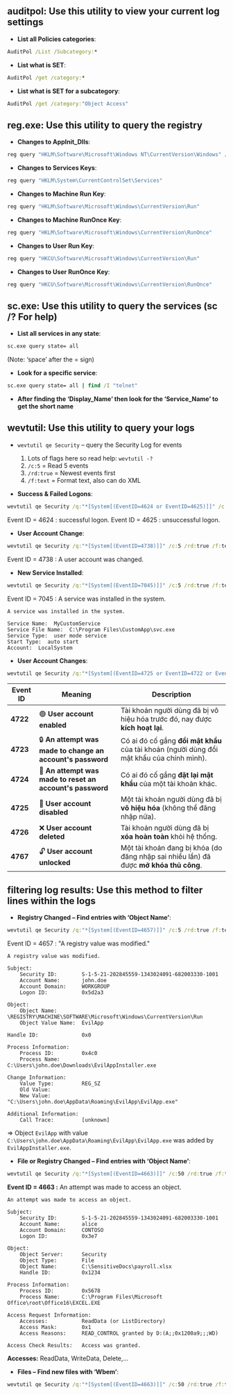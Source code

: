 ## auditpol: Use this utility to view your current log settings
- **List all Policies categories**:
```cmd
AuditPol /List /Subcategory:*
```

- **List what is SET**:
```cmd
AuditPol /get /category:*
```

- **List what is SET for a subcategory**:
```cmd
AuditPol /get /category:"Object Access"
```

## reg.exe: Use this utility to query the registry
- **Changes to AppInit_Dlls**:
```cmd
reg query "HKLM\Software\Microsoft\Windows NT\CurrentVersion\Windows" /v AppInit_Dlls
```

- **Changes to Services Keys**:
```cmd
reg query "HKLM\System\CurrentControlSet\Services"
```

- **Changes to Machine Run Key**:
```cmd
reg query "HKLM\Software\Microsoft\Windows\CurrentVersion\Run"
```

- **Changes to Machine RunOnce Key**:
```cmd
reg query "HKLM\Software\Microsoft\Windows\CurrentVersion\RunOnce"
```

- **Changes to User Run Key**:
```cmd
reg query "HKCU\Software\Microsoft\Windows\CurrentVersion\Run"
```

- **Changes to User RunOnce Key**:
```cmd
reg query "HKCU\Software\Microsoft\Windows\CurrentVersion\RunOnce"
```

## sc.exe: Use this utility to query the services (sc /? For help)
- **List all services in any state**:
```cmd
sc.exe query state= all
```
(Note: ‘space’ after the = sign)  

- **Look for a specific service**:
```cmd
sc.exe query state= all | find /I "telnet"
```

- **After finding the ‘Display_Name’ then look for the ‘Service_Name’ to get the short name**

## wevtutil: Use this utility to query your logs
- `wevtutil qe Security` – query the Security Log for events  
	1. Lots of flags here so read help:  `wevtutil -?`  
	2. `/c:5` = Read 5 events  
	3. `/rd:true` = Newest events first  
	4. `/f:text` = Format text, also can do XML 

- **Success & Failed Logons**:
```cmd
wevtutil qe Security /q:"*[System[(EventID=4624 or EventID=4625)]]" /c:5 /rd:true /f:text >Parsed\%computername%_Logon_Events_Win7.log
```
Event ID = 4624 : successful logon.
Event ID = 4625 : unsuccessful logon. 

- **User Account Change**:
```cmd
wevtutil qe Security /q:"*[System[(EventID=4738)]]" /c:5 /rd:true /f:text >Parsed\R_%computername%_User_Account_Change_Win7.log
```
Event ID = 4738 : A user account was changed.

- **New Service Installed**:
```cmd
wevtutil qe Security /q:"*[System[(EventID=7045)]]" /c:5 /rd:true /f:text >Parsed\R_%computername%_New_Service_Installed_Win7.log
```
Event ID = 7045 : A service was installed in the system.

```
A service was installed in the system.

Service Name:  MyCustomService  
Service File Name:  C:\Program Files\CustomApp\svc.exe  
Service Type:  user mode service  
Start Type:  auto start  
Account:  LocalSystem
```

- **User Account Changes**:
```cmd
wevtutil qe Security /q:"*[System[(EventID=4725 or EventID=4722 or EventID=4723 or EventID=4724 or EventID=4726 or EventID=4767)]]" /c:10 /f:text
```

| **Event ID** | **Meaning**                                                | **Description**                                                                           |
| ------------ | ---------------------------------------------------------- | ----------------------------------------------------------------------------------------- |
| **4722**     | 🟢 **User account enabled**                                | Tài khoản người dùng đã bị vô hiệu hóa trước đó, nay được **kích hoạt lại**.              |
| **4723**     | 🔒 **An attempt was made to change an account's password** | Có ai đó cố gắng **đổi mật khẩu** của tài khoản (người dùng đổi mật khẩu của chính mình). |
| **4724**     | 🔐 **An attempt was made to reset an account's password**  | Có ai đó cố gắng **đặt lại mật khẩu** của một tài khoản khác.                             |
| **4725**     | 🔴 **User account disabled**                               | Một tài khoản người dùng đã bị **vô hiệu hóa** (không thể đăng nhập nữa).                 |
| **4726**     | ❌ **User account deleted**                                 | Tài khoản người dùng đã bị **xóa hoàn toàn** khỏi hệ thống.                               |
| **4767**     | 🔓 **User account unlocked**                               | Một tài khoản đang bị khóa (do đăng nhập sai nhiều lần) đã được **mở khóa thủ công**.     |
## filtering log results: Use this method to filter lines within the logs

- **Registry Changed – Find entries with ‘Object Name’**:
```cmd
wevtutil qe Security /q:"*[System[(EventID=4657)]]" /c:5 /rd:true /f:text |find /i "Object Name"
```
Event ID = 4657 : "A registry value was modified."

```
A registry value was modified.

Subject:
    Security ID:        S-1-5-21-202845559-1343024091-682003330-1001
    Account Name:       john.doe
    Account Domain:     WORKGROUP
    Logon ID:           0x5d2a3

Object:
    Object Name:        \REGISTRY\MACHINE\SOFTWARE\Microsoft\Windows\CurrentVersion\Run
    Object Value Name:  EvilApp

Handle ID:              0x0

Process Information:
    Process ID:         0x4c0
    Process Name:       C:\Users\john.doe\Downloads\EvilAppInstaller.exe

Change Information:
    Value Type:         REG_SZ
    Old Value:          
    New Value:          "C:\Users\john.doe\AppData\Roaming\EvilApp\EvilApp.exe"

Additional Information:
    Call Trace:         [unknown]

```
=> Object `EvilApp` with value `C:\Users\john.doe\AppData\Roaming\EvilApp\EvilApp.exe` was added by `EvilAppInstaller.exe`.

- **File or Registry Changed – Find entries with ‘Object Name’**:
```cmd
wevtutil qe Security /q:"*[System[(EventID=4663)]]" /c:50 /rd:true /f:text |find /i "Object Name"
```
**Event ID = 4663 :** An attempt was made to access an object.

```
An attempt was made to access an object.

Subject:
    Security ID:        S-1-5-21-202845559-1343024091-682003330-1001
    Account Name:       alice
    Account Domain:     CONTOSO
    Logon ID:           0x3e7

Object:
    Object Server:      Security
    Object Type:        File
    Object Name:        C:\SensitiveDocs\payroll.xlsx
    Handle ID:          0x1234

Process Information:
    Process ID:         0x5678
    Process Name:       C:\Program Files\Microsoft Office\root\Office16\EXCEL.EXE

Access Request Information:
    Accesses:           ReadData (or ListDirectory)
    Access Mask:        0x1
    Access Reasons:     READ_CONTROL granted by D:(A;;0x1200a9;;;WD)

Access Check Results:   Access was granted.
```
**Accesses:** ReadData, WriteData, Delete,...

- **Files – Find new files with ‘Wbem’**:
```cmd
wevtutil qe Security /q:"*[System[(EventID=4663)]]" /c:50 /rd:true /f:text |find /i "wbem"
```